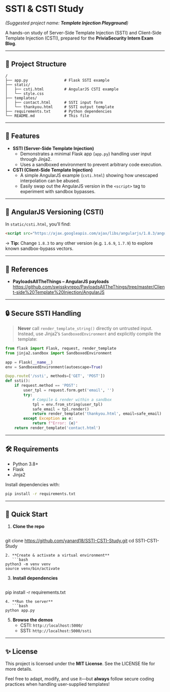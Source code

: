 # SSTI & CSTI Study  
*(Suggested project name: **Template Injection Playground**)*

A hands-on study of Server-Side Template Injection (SSTI) and Client-Side Template Injection (CSTI), prepared for the **PriviaSecurity Intern Exam Blog**.

---

## 📂 Project Structure

```
/
├── app.py                # Flask SSTI example
├── static/
│   ├── csti.html         # AngularJS CSTI example
│   └── style.css
├── templates/
│   ├── contact.html      # SSTI input form
│   └── thankyou.html     # SSTI output template
├── requirements.txt      # Python dependencies
└── README.md             # This file
```

---

## 🚀 Features

- **SSTI (Server-Side Template Injection)**  
  - Demonstrates a minimal Flask app (`app.py`) handling user input through Jinja2.  
  - Uses a sandboxed environment to prevent arbitrary code execution.
- **CSTI (Client-Side Template Injection)**  
  - A simple AngularJS example (`csti.html`) showing how unescaped interpolation can be abused.  
  - Easily swap out the AngularJS version in the `<script>` tag to experiment with sandbox bypasses.

---

## 🔄 AngularJS Versioning (CSTI)

In `static/csti.html`, you’ll find:

```html
<script src="https://ajax.googleapis.com/ajax/libs/angularjs/1.8.3/angular.js"></script>
```

→ **Tip:** Change `1.8.3` to any other version (e.g. `1.6.9`, `1.7.9`) to explore known sandbox-bypass vectors.

---

## 🔗 References

- **PayloadsAllTheThings – AngularJS payloads**  
  https://github.com/swisskyrepo/PayloadsAllTheThings/tree/master/Client-side%20Template%20Injection/AngularJS

---

## 🔒 Secure SSTI Handling

> **Never** call `render_template_string()` directly on untrusted input.  
> Instead, use Jinja2’s `SandboxedEnvironment` and explicitly compile the template:

```python
from flask import Flask, request, render_template
from jinja2.sandbox import SandboxedEnvironment

app = Flask(__name__)
env = SandboxedEnvironment(autoescape=True)

@app.route('/ssti', methods=['GET', 'POST'])
def ssti():
    if request.method == 'POST':
        user_tpl = request.form.get('email', '')
        try:
            # Compile & render within a sandbox
            tpl = env.from_string(user_tpl)
            safe_email = tpl.render()
            return render_template('thankyou.html', email=safe_email)
        except Exception as e:
            return f"Error: {e}"
    return render_template('contact.html')
```

---

## 🛠️ Requirements

- Python 3.8+  
- Flask  
- Jinja2

Install dependencies with:

```bash
pip install -r requirements.txt
```

---

## 🏁 Quick Start

1. **Clone the repo**  
   ```bash
git clone https://github.com/yanard18/SSTI-CSTI-Study.git
cd SSTI-CSTI-Study
```  
2. **Create & activate a virtual environment**  
   ```bash
python3 -m venv venv
source venv/bin/activate
```  
3. **Install dependencies**  
   ```bash
pip install -r requirements.txt
```  
4. **Run the server**  
   ```bash
python app.py
```  
5. **Browse the demos**  
   - CSTI: `http://localhost:5000/`  
   - SSTI: `http://localhost:5000/ssti`

---

## ✨ License

This project is licensed under the **MIT License**. See the LICENSE file for more details.

Feel free to adapt, modify, and use it—but **always** follow secure coding practices when handling user-supplied templates!

